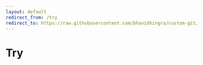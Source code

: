 ```yaml
---
layout: default
redirect_from: /try
redirect_to: https://raw.githubusercontent.com/bhavidhingra/custom-git/git_add/try
---
```


# Try
